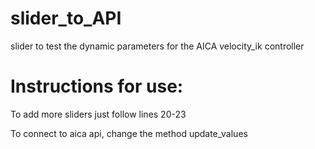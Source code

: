 # slider_to_API
slider to test the dynamic parameters for the AICA velocity_ik controller

# Instructions for use:
To add more sliders just follow lines 20-23

To connect to aica api, change the method update_values